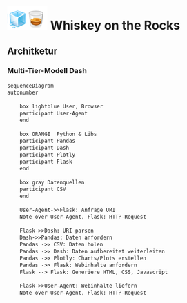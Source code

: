 # <img src="../Dashboards/python/assets/whisk_rox.png"> Whiskey on the Rocks

## Architketur

### Multi-Tier-Modell Dash

```mermaid
sequenceDiagram
autonumber
    
    box lightblue User, Browser
    participant User-Agent
    end

    box ORANGE  Python & Libs
    participant Pandas
    participant Dash
    participant Plotly
    participant Flask
    end

    box gray Datenquellen
    participant CSV
    end
    
    User-Agent->>Flask: Anfrage URI
    Note over User-Agent, Flask: HTTP-Request
    
    Flask->>Dash: URI parsen
    Dash->>Pandas: Daten anfordern
    Pandas ->> CSV: Daten holen
    Pandas ->> Dash: Daten aufbereitet weiterleiten
    Pandas ->> Plotly: Charts/Plots erstellen
    Pandas ->> Flask: Webinhalte anfordern 
    Flask --> Flask: Generiere HTML, CSS, Javascript
    
    Flask->>User-Agent: Webinhalte liefern
    Note over User-Agent, Flask: HTTP-Request
    

   
   
```

